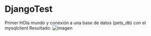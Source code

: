 # DjangoTest
Primer HOla mundo y conexión a una base de datos (pets_db) con el mysqlclient
Resultado: 
![imagen](https://user-images.githubusercontent.com/73541103/209380569-5a0a606d-f08d-46a4-bcb7-980d69ba6ab8.png)
